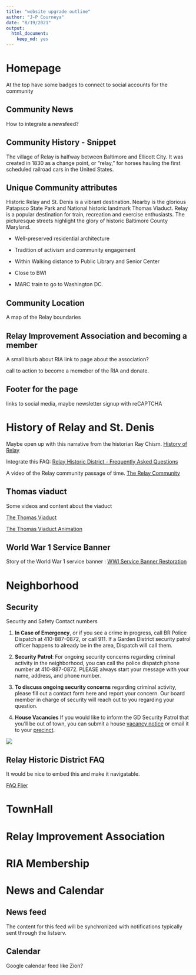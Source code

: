 ```yaml
---
title: "website upgrade outline"
author: "J-P Courneya"
date: "8/19/2021"
output: 
  html_document: 
    keep_md: yes
---
```




# Homepage

At the top have some badges to connect to social accounts for the community

## Community News 

How to integrate a newsfeed? 

## Community History - Snippet 

The village of Relay is halfway between Baltimore and Ellicott City. It was created in 1830 as a change point, or “relay,” for horses hauling the first scheduled railroad cars in the United States.

## Unique Community attributes

Historic Relay and St. Denis is a vibrant destination. Nearby is the glorious Patapsco State Park and National historic landmark Thomas Viaduct. Relay is a popular destination for train, recreation and exercise enthusiasts. The picturesque streets highlight the glory of historic Baltimore County Maryland. 

* Well-preserved residential architecture

* Tradition of activism and community engagement

* Within Walking distance to Public Library and Senior Center

* Close to BWI

* MARC train to go to Washington DC.


## Community Location

A map of the Relay boundaries

## Relay Improvement Association and becoming a member

A small blurb about RIA link to page about the association?

call to action to become a memeber of the RIA and donate.

## Footer for the page 

links to social media, maybe newsletter signup with reCAPTCHA


# History of Relay and St. Denis

Maybe open up with this narrative from the historian Ray Chism. [History of Relay](http://relaymaryland.com/Welcome_files/HistoryofRelay.pdf)

Integrate this FAQ: [Relay Historic District - Frequently Asked Questions](http://relaymaryland.com/Welcome_files/RelayFAQ2011.pdf)

A video of the Relay community passage of time. [The Relay Community](https://www.youtube.com/watch?v=-4d6KkJX35Y&wide)

## Thomas viaduct

Some videos and content about the viaduct

[The Thomas Viaduct](https://www.youtube.com/watch?v=-tCcWP3CsJE&wide)

[The Thomas Viaduct Animation](https://www.youtube.com/watch?v=0HUQZMtOoHk&wide)

## World War 1 Service Banner

Story of the World War 1 service banner : [WWI Service Banner Restoration](https://www.youtube.com/watch?v=7S_g64RYziU&wide)


# Neighborhood

## Security

Security and Safety Contact numbers

1. **In Case of Emergency**, or if you see a crime in progress, call BR Police Dispatch at 410-887-0872, or call 911. If a Garden District security patrol officer happens to already be in the area, Dispatch will call them.

2. **Security Patrol**: For ongoing security concerns regarding criminal activity in the neighborhood, you can call the police dispatch phone number at 410-887-0872. PLEASE always start your message with your name, address, and phone number.

3. **To discuss ongoing security concerns** regarding criminal activity, please fill out a contact form here and report your concern. Our board member in charge of security will reach out to you regarding your question.

4. **House Vacancies** If you would like to inform the GD Security Patrol that you’ll be out of town, you can submit a house [vacancy notice](https://resources.baltimorecountymd.gov/Documents/Police/2014pdfs/vacanthouseform141119.pdf) or email it to your [precinct](https://www.baltimorecountymd.gov/departments/police/precinctsgeneral/precinctsall.html).

![](https://i.imgur.com/9hN8fue.jpg)

## Relay Historic District FAQ

It would be nice to embed this and make it navigatable.

[FAQ Flier](http://relaymaryland.com/Welcome_files/RelayFAQ2011.pdf)

# TownHall

# Relay Improvement Association

# RIA Membership

# News and Calendar

## News feed 

The content for this feed will be synchronized with notifications typically sent through the listserv.

## Calendar

Google calendar feed like Zion?
